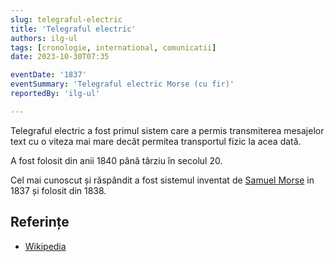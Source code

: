 ```yaml
---
slug: telegraful-electric
title: 'Telegraful electric'
authors: ilg-ul
tags: [cronologie, international, comunicatii]
date: 2023-10-30T07:35

eventDate: '1837'
eventSummary: 'Telegraful electric Morse (cu fir)'
reportedBy: 'ilg-ul'

---
```


Telegraful electric a fost primul sistem care a permis transmiterea
mesajelor text cu o viteza mai mare decât permitea transportul fizic
la acea dată.

A fost folosit din anii 1840 până târziu în secolul 20.

Cel mai cunoscut și răspândit a fost sistemul
inventat de
[Samuel Morse](https://en.wikipedia.org/wiki/Samuel_Morse) in 1837 și
folosit din 1838.

## Referințe

- [Wikipedia](https://en.wikipedia.org/wiki/Electrical_telegraph)
